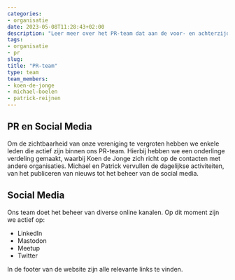 ```yaml
---
categories:
- organisatie
date: 2023-05-08T11:28:43+02:00
description: "Leer meer over het PR-team dat aan de voor- en achterzijde onze vereniging ondersteunt"
tags:
- organisatie
- pr
slug:
title: "PR-team"
type: team
team_members:
- koen-de-jonge
- michael-boelen
- patrick-reijnen
---
```


## PR en Social Media

Om de zichtbaarheid van onze vereniging te vergroten hebben we enkele leden die actief zijn binnen ons PR-team. Hierbij hebben we een onderlinge verdeling gemaakt, waarbij Koen de Jonge zich richt op de contacten met andere organisaties. Michael en Patrick vervullen de dagelijkse activiteiten, van het publiceren van nieuws tot het beheer van de social media.

## Social Media

Ons team doet het beheer van diverse online kanalen. Op dit moment zijn we actief op:

* LinkedIn
* Mastodon
* Meetup
* Twitter

In de footer van de website zijn alle relevante links te vinden.
